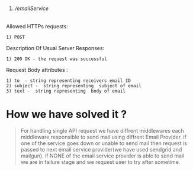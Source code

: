
1) ###### /emailService ######

Allowed HTTPs requests:

    1) POST

Description Of Usual Server Responses:

    1) 200 OK - the request was successful

Request Body attributes :

    1) to  - string representing receivers email ID
    2) subject -  string representing  subject of email
    3) text -  string representing  body of email
# How we have solved it ? #
> For handling single API request we have diffrent middlewares
> each middleware responsible to send mail using diffrent Email Provider.
> if one of the service goes down or unable to send mail then request is passed to next email service provider(we have used sendgrid and mailgun).
> if NONE of the email service provider is able to send mail we are  in failure stage and we request user to try after sometime.
